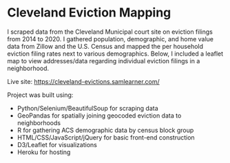 # Cleveland Eviction Mapping

I scraped data from the Cleveland Municipal court site on eviction filings from 2014 to 2020. I gathered population, demographic, and home value data from Zillow and the U.S. Census and mapped the per household eviction filing rates next to various demographics. Below, I included a leaflet map to view addresses/data regarding individual eviction filings in a neighborhood.

Live site: https://cleveland-evictions.samlearner.com/

Project was built using:
* Python/Selenium/BeautifulSoup for scraping data
* GeoPandas for spatially joining geocoded eviction data to neighborhoods
* R for gathering ACS demographic data by census block group
* HTML/CSS/JavaScript/jQuery for basic front-end construction
* D3/Leaflet for visualizations
* Heroku for hosting
